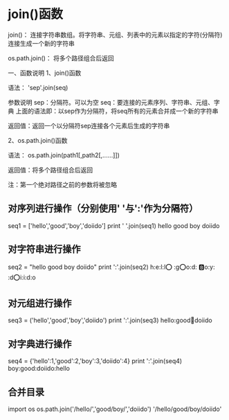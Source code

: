 # join()函数
join()： 连接字符串数组。将字符串、元组、列表中的元素以指定的字符(分隔符)连接生成一个新的字符串

os.path.join()： 将多个路径组合后返回

一、函数说明
1、join()函数

语法： 'sep'.join(seq)

参数说明
sep：分隔符。可以为空
seq：要连接的元素序列、字符串、元组、字典
上面的语法即：以sep作为分隔符，将seq所有的元素合并成一个新的字符串

返回值：返回一个以分隔符sep连接各个元素后生成的字符串

 

2、os.path.join()函数

语法： os.path.join(path1[,path2[,......]])

返回值：将多个路径组合后返回

注：第一个绝对路径之前的参数将被忽略
## 对序列进行操作（分别使用' '与':'作为分隔符）

seq1 = ['hello','good','boy','doiido']
 print ' '.join(seq1)
hello good boy doiido


## 对字符串进行操作

 seq2 = "hello good boy doiido"
 print ':'.join(seq2)
h:e:l:l:o: :g:o:o:d: :b:o:y: :d:o:i:i:d:o


## 对元组进行操作

 seq3 = ('hello','good','boy','doiido')
 print ':'.join(seq3)
hello:good:boy:doiido


## 对字典进行操作

 seq4 = {'hello':1,'good':2,'boy':3,'doiido':4}
 print ':'.join(seq4)
boy:good:doiido:hello


## 合并目录

 import os
 os.path.join('/hello/','good/boy/','doiido')
'/hello/good/boy/doiido'
